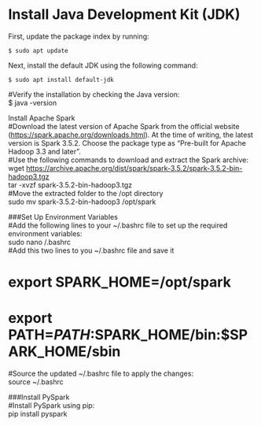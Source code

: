 #  Install Java Development Kit (JDK)
First, update the package index by running: <br>
```shell
$ sudo apt update
```
Next, install the default JDK using the following command: <br>
```
$ sudo apt install default-jdk
```
#Verify the installation by checking the Java version: <br>
$ java -version <br>

Install Apache Spark <br>
#Download the latest version of Apache Spark from the official website (https://spark.apache.org/downloads.html). At the time of writing, the latest version is Spark 3.5.2. Choose the package type as “Pre-built for Apache Hadoop 3.3 and later”. <br>
#Use the following commands to download and extract the Spark archive: <br>
wget https://archive.apache.org/dist/spark/spark-3.5.2/spark-3.5.2-bin-hadoop3.tgz  <br>
tar -xvzf spark-3.5.2-bin-hadoop3.tgz <br>
#Move the extracted folder to the /opt directory <br>
sudo mv spark-3.5.2-bin-hadoop3 /opt/spark <br>

###Set Up Environment Variables <br>
#Add the following lines to your ~/.bashrc file to set up the required environment variables: <br>
sudo nano /.bashrc <br>
#Add this two lines to you ~/.bashrc file and save it <br>
#	export SPARK_HOME=/opt/spark <br>
#	export PATH=$PATH:$SPARK_HOME/bin:$SPARK_HOME/sbin <br>
#Source the updated ~/.bashrc file to apply the changes: <br>
source ~/.bashrc <br>

###Install PySpark <br>
#Install PySpark using pip: <br>
pip install pyspark <br>
